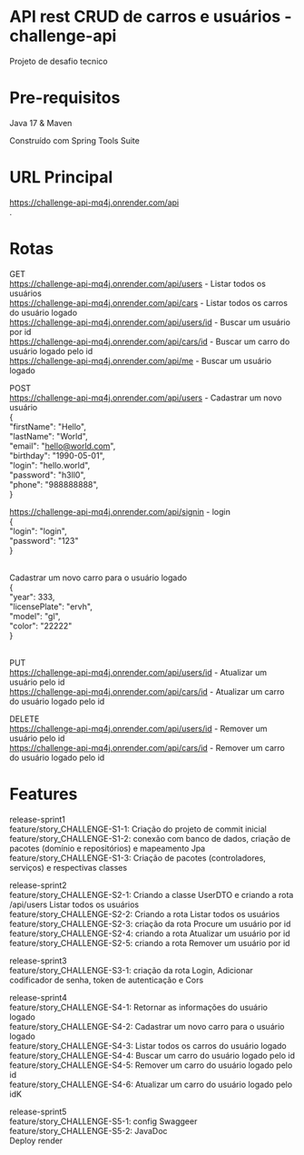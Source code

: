 # API rest CRUD de carros e usuários - challenge-api
Projeto de desafio tecnico

# Pre-requisitos<br/>
Java 17 & Maven

Construído com Spring Tools Suite

# URL Principal
https://challenge-api-mq4j.onrender.com/api</br>.

# Rotas
GET</br>
https://challenge-api-mq4j.onrender.com/api/users - Listar todos os usuários</br>
https://challenge-api-mq4j.onrender.com/api/cars - Listar todos os carros do usuário logado</br>
https://challenge-api-mq4j.onrender.com/api/users/id - Buscar um usuário por id<br/>
https://challenge-api-mq4j.onrender.com/api/cars/id - Buscar um carro do usuário logado pelo id<br/>
https://challenge-api-mq4j.onrender.com/api/me - Buscar um usuário logado<br/>

POST</br>
https://challenge-api-mq4j.onrender.com/api/users - Cadastrar um novo usuário </br>
{</br>
  "firstName": "Hello",</br>
  "lastName": "World",</br>
  "email": "hello@world.com",</br>
  "birthday": "1990-05-01",</br>
  "login": "hello.world",</br>
  "password": "h3ll0",</br>
  "phone": "988888888",</br>
}</br>

https://challenge-api-mq4j.onrender.com/api/signin - login</br>
{</br>
  "login": "login",</br>
  "password": "123"</br>
}</br>
</br>

Cadastrar um novo carro para o usuário logado</br>
{</br>
    "year": 333,</br>
    "licensePlate": "ervh",</br>
    "model": "gl",</br>
    "color": "22222"</br>
}</br></br>


PUT</br>
https://challenge-api-mq4j.onrender.com/api/users/id - Atualizar um usuário pelo id</br>
https://challenge-api-mq4j.onrender.com/api/cars/id - Atualizar um carro do usuário logado pelo id</br>

DELETE</br>
https://challenge-api-mq4j.onrender.com/api/users/id - Remover um usuário pelo id</br>
https://challenge-api-mq4j.onrender.com/api/cars/id - Remover um carro do usuário logado pelo id</br>


# Features

release-sprint1
<br/>
feature/story_CHALLENGE-S1-1: Criação do projeto de commit inicial<br/>
feature/story_CHALLENGE-S1-2: conexão com banco de dados, criação de pacotes (domínio e repositórios) e mapeamento Jpa<br/>
feature/story_CHALLENGE-S1-3: Criação de pacotes (controladores, serviços) e respectivas classes<br/>

release-sprint2<br/>
feature/story_CHALLENGE-S2-1: Criando a classe UserDTO e criando a rota /api/users Listar todos os usuários<br/>
feature/story_CHALLENGE-S2-2: Criando a rota Listar todos os usuários<br/>
feature/story_CHALLENGE-S2-3: criação da rota Procure um usuário por id<br/>
feature/story_CHALLENGE-S2-4: criando a rota Atualizar um usuário por id<br/>
feature/story_CHALLENGE-S2-5: criando a rota Remover um usuário por id<br/>

release-sprint3<br/>
feature/story_CHALLENGE-S3-1: criação da rota Login, Adicionar codificador de senha, token de autenticação e Cors<br/>

release-sprint4<br/>
feature/story_CHALLENGE-S4-1: Retornar as informações do usuário logado<br/>
feature/story_CHALLENGE-S4-2: Cadastrar um novo carro para o usuário logado<br/>
feature/story_CHALLENGE-S4-3: Listar todos os carros do usuário logado<br/>
feature/story_CHALLENGE-S4-4: Buscar um carro do usuário logado pelo id<br/>
feature/story_CHALLENGE-S4-5: Remover um carro do usuário logado pelo id<br/>
feature/story_CHALLENGE-S4-6: Atualizar um carro do usuário logado pelo idK<br/>

release-sprint5<br/>
feature/story_CHALLENGE-S5-1: config Swaggeer<br/>
feature/story_CHALLENGE-S5-2: JavaDoc<br/>
Deploy render

